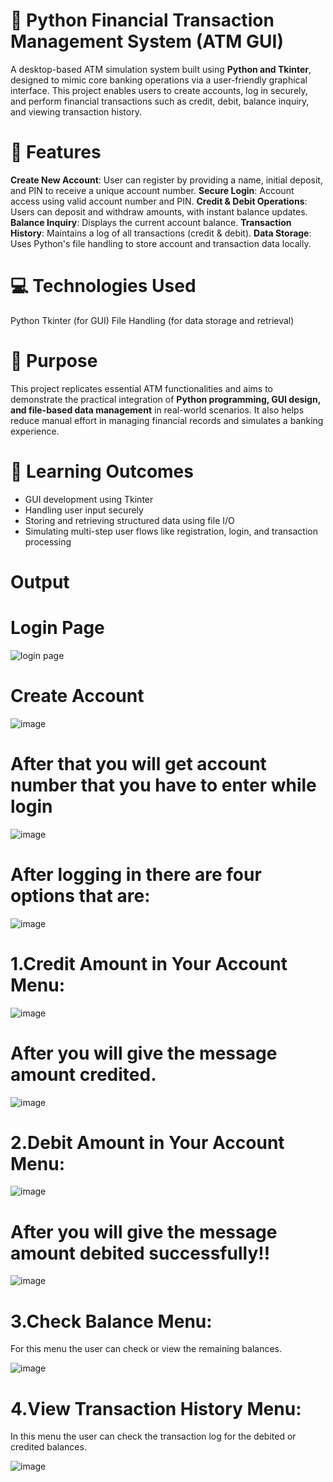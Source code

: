 # 🏦 Python Financial Transaction Management System (ATM GUI)

A desktop-based ATM simulation system built using **Python and Tkinter**, designed to mimic core banking operations via a user-friendly graphical interface. This project enables users to create accounts, log in securely, and perform financial transactions such as credit, debit, balance inquiry, and viewing transaction history.

# 🚀 Features

**Create New Account**: User can register by providing a name, initial deposit, and PIN to receive a unique account number.
**Secure Login**: Account access using valid account number and PIN.
**Credit & Debit Operations**: Users can deposit and withdraw amounts, with instant balance updates.
**Balance Inquiry**: Displays the current account balance.
**Transaction History**: Maintains a log of all transactions (credit & debit).
**Data Storage**: Uses Python's file handling to store account and transaction data locally.

# 💻 Technologies Used

Python
Tkinter (for GUI)
File Handling (for data storage and retrieval)

# 📌 Purpose

This project replicates essential ATM functionalities and aims to demonstrate the practical integration of **Python programming, GUI design, and file-based data management** in real-world scenarios. It also helps reduce manual effort in managing financial records and simulates a banking experience.

# 🧠 Learning Outcomes

* GUI development using Tkinter
* Handling user input securely
* Storing and retrieving structured data using file I/O
* Simulating multi-step user flows like registration, login, and transaction processing

# Output
# Login Page

![login page](https://github.com/user-attachments/assets/997aa22e-4549-405e-8232-ecbf6f5ce47b)

# Create Account 

![image](https://github.com/user-attachments/assets/f54ef0be-482a-4785-aafa-f81deaf535f1)

# After that you will get account number that you have to enter while login

![image](https://github.com/user-attachments/assets/c9c87652-b98c-4994-9aaf-88eede348bf5)


# After logging in there are four options that are:

![image](https://github.com/user-attachments/assets/14ea8861-06cf-4bb1-a8fb-074015a03e0e)


# 1.Credit Amount in Your Account Menu:

![image](https://github.com/user-attachments/assets/adca2e97-6857-4d8a-8273-8a53988143e1)


# After you will give the message amount credited.

![image](https://github.com/user-attachments/assets/91c09bcc-e5b7-4d71-8f6f-c175cd4e6b59)


# 2.Debit Amount in Your Account Menu:

![image](https://github.com/user-attachments/assets/dd55fd6b-b4e7-480a-b5e1-f814d1a878fe)


# After you will give the message amount debited successfully!! 

![image](https://github.com/user-attachments/assets/82ee7ccd-a151-4a9e-bbe0-c9cb7cf40eb0)


# 3.Check Balance Menu:
For this menu the user can check or view the remaining balances.

![image](https://github.com/user-attachments/assets/0351a79f-fddd-41f8-8811-f00278d720f4)


# 4.View Transaction History Menu:
In this menu the user can check the transaction log for the debited or credited balances.

![image](https://github.com/user-attachments/assets/d07f92b4-9140-4c0b-870b-8ec0a3cba64c)





